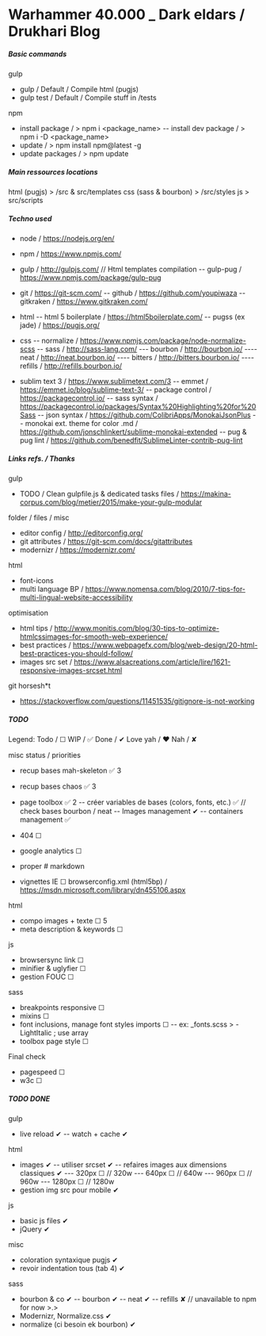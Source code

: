 # Warhammer 40.000 _ Dark eldars / Drukhari Blog





##### Basic commands

gulp
- gulp												/ Default / Compile html (pugjs)
- gulp test											/ Default / Compile stuff in /tests

npm
- install package 									/ > npm i <package_name>
-- install dev package								/ > npm i -D <package_name>
- update 											/ > npm install npm@latest -g
- update packages 									/ > npm update



##### Main ressources locations
html (pugjs) 										> /src & src/templates
css (sass & bourbon)								> /src/styles
js													> src/scripts



##### Techno used
- node												/ https://nodejs.org/en/
- npm												/ https://www.npmjs.com/
- gulp												/ http://gulpjs.com/
// Html templates compilation
-- gulp-pug											/ https://www.npmjs.com/package/gulp-pug
	
- git												/ https://git-scm.com/
-- github											/ https://github.com/youpiwaza
-- gitkraken										/ https://www.gitkraken.com/

- html
-- html 5 boilerplate								/ https://html5boilerplate.com/
-- pugss (ex jade)									/ https://pugjs.org/

- css
-- normalize										/ https://www.npmjs.com/package/node-normalize-scss
-- sass												/ http://sass-lang.com/
--- bourbon											/ http://bourbon.io/
---- neat											/ http://neat.bourbon.io/
---- bitters										/ http://bitters.bourbon.io/
---- refills										/ http://refills.bourbon.io/

- sublim text 3 									/ https://www.sublimetext.com/3
-- emmet 											/ https://emmet.io/blog/sublime-text-3/
-- package control 									/ https://packagecontrol.io/
-- sass syntax										/ https://packagecontrol.io/packages/Syntax%20Highlighting%20for%20Sass
-- json syntax										/ https://github.com/ColibriApps/MonokaiJsonPlus
-- monokai ext. theme for color .md					/ https://github.com/jonschlinkert/sublime-monokai-extended
-- pug & pug lint									/ https://github.com/benedfit/SublimeLinter-contrib-pug-lint



##### Links refs. / Thanks
gulp
- TODO / Clean gulpfile.js & dedicated tasks files 	/ https://makina-corpus.com/blog/metier/2015/make-your-gulp-modular

folder / files / misc
- editor config										/ http://editorconfig.org/
- git attributes 									/ https://git-scm.com/docs/gitattributes
- modernizr											/ https://modernizr.com/

html
- font-icons
- multi language BP									/ https://www.nomensa.com/blog/2010/7-tips-for-multi-lingual-website-accessibility

optimisation
- html tips											/ http://www.monitis.com/blog/30-tips-to-optimize-htmlcssimages-for-smooth-web-experience/
- best practices									/ https://www.webpagefx.com/blog/web-design/20-html-best-practices-you-should-follow/
- images src set									/ https://www.alsacreations.com/article/lire/1621-responsive-images-srcset.html

git horsesh*t
- https://stackoverflow.com/questions/11451535/gitignore-is-not-working



##### TODO
Legend:
Todo / ☐
WIP / ✅
Done / ✔
Love yah / ❤
Nah / ✘


misc										 status / priorities
- recup bases mah-skeleton 							✅ 3
- recup bases chaos		 							✅ 3
- page toolbox										✅ 2
-- créer variables de bases (colors, fonts, etc.)	✅  // check bases bourbon / neat
-- Images management								✔
-- containers management							✅

- 404												☐
- google analytics									☐
- proper # markdown
- vignettes IE										☐		browserconfig.xml (html5bp) / https://msdn.microsoft.com/library/dn455106.aspx

html
- compo images + texte								☐ 5
- meta description & keywords						☐


js
- browsersync link									☐
- minifier & uglyfier								☐
- gestion FOUC										☐

sass
- breakpoints responsive							☐
- mixins											☐
- font inclusions, manage font styles imports		☐
-- ex: _fonts.scss > -LightItalic ; use array
- toolbox page style 								☐

Final check
- pagespeed											☐
- w3c												☐



##### TODO DONE

gulp
- live reload										✔
-- watch + cache									✔

html
- images											✔
-- utiliser srcset									✔
-- refaires images aux dimensions classiques		✔
---  320px											☐	//  320w
---  640px											☐	//  640w
---  960px											☐	//  960w
--- 1280px											☐	// 1280w
- gestion img src pour mobile						✔

js
- basic js files									✔
- jQuery											✔

misc
- coloration syntaxique pugjs						✔
- revoir indentation tous (tab 4)					✔

sass
- bourbon & co										✔
-- bourbon											✔
-- neat												✔
-- refills											✘ // unavailable to npm for now >.>
- Modernizr, Normalize.css 							✔
- normalize (ci besoin ek bourbon)					✔
